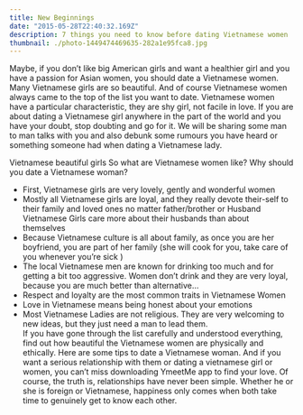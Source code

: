 ```yaml
---
title: New Beginnings
date: "2015-05-28T22:40:32.169Z"
description: 7 things you need to know before dating Vietnamese women
thumbnail: ./photo-1449474469635-282a1e95fca8.jpg
---
```

Maybe, if you don’t like big American girls and want a healthier girl and you have a passion for Asian women, you should date a Vietnamese women. Many Vietnamese girls are so beautiful. And of course Vietnamese women always came to the top of the list you want to date.
Vietnamese women have a particular characteristic, they are shy girl, not facile in love. If you are about dating a Vietnamese girl anywhere in the part of the world and you have your doubt, stop doubting and go for it. We will be sharing some man to man talks with you and also debunk some rumours you have heard or something someone had when dating a Vietnamese lady.

Vietnamese beautiful girls
So what are Vietnamese women like? Why should you date a Vietnamese woman?
<ul>
<li>First, Vietnamese girls are very lovely, gently and wonderful women </li>
<li>Mostly all Vietnamese girls are loyal, and they really devote their-self to their family and loved ones no matter father/brother or Husband Vietnamese Girls care more about their husbands than about themselves</li>
<li>Because Vietnamese culture is all about family, as once you are her boyfriend, you are part of her family (she will cook for you, take care of you whenever you’re sick )</li>
<li>The local Vietnamese men are known for drinking too much and for getting a bit too aggressive. Women don’t drink and they are very loyal, because you are much better than alternative…</li>
<li>Respect and loyalty are the most common traits in Vietnamese Women</li>
<li>Love in Vietnamese means being honest about your emotions</li>
<li>Most Vietnamese Ladies are not religious. They are very welcoming to new ideas, but they just need a man to lead them.</li>
If you have gone through the list carefully and understood everything, find out how beautiful the Vietnamese women are physically and ethically. Here are some tips to date a Vietnamese woman. And if you want a serious relationship with them or dating a vietnamese girl or women, you can’t miss downloading YmeetMe app to find your love.
Of course, the truth is, relationships have never been simple. Whether he or she is foreign or Vietnamese, happiness only comes when both take time to genuinely get to know each other.  
